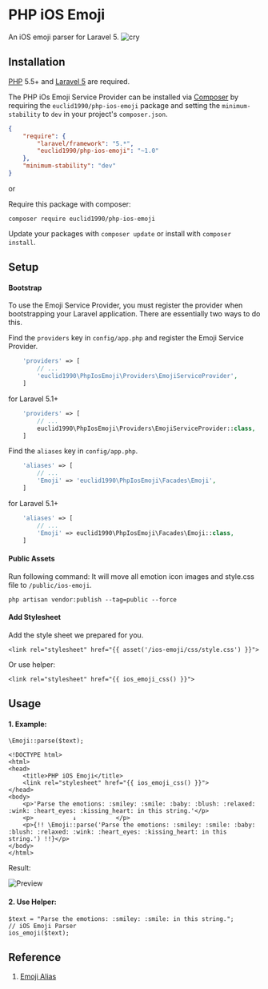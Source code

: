 #  PHP iOS Emoji

An iOS emoji parser for Laravel 5.
![cry](https://raw.githubusercontent.com/euclid1990/php-ios-emoji/master/assets/img/1f602.png)

## Installation

[PHP](https://php.net) 5.5+ and [Laravel 5](https://laravel.com/docs/5.2) are required.

The PHP iOs Emoji Service Provider can be installed via [Composer](http://getcomposer.org) by requiring the
`euclid1990/php-ios-emoji` package and setting the `minimum-stability` to `dev` in your
project's `composer.json`.

```json
{
    "require": {
        "laravel/framework": "5.*",
        "euclid1990/php-ios-emoji": "~1.0"
    },
    "minimum-stability": "dev"
}
```

or

Require this package with composer:
```
composer require euclid1990/php-ios-emoji
```

Update your packages with ```composer update``` or install with ```composer install```.

## Setup

#### Bootstrap

To use the Emoji Service Provider, you must register the provider when bootstrapping your Laravel application. There are essentially two ways to do this.

Find the `providers` key in `config/app.php` and register the Emoji Service Provider.

```php
    'providers' => [
        // ...
        'euclid1990\PhpIosEmoji\Providers\EmojiServiceProvider',
    ]
```
for Laravel 5.1+
```php
    'providers' => [
        // ...
        euclid1990\PhpIosEmoji\Providers\EmojiServiceProvider::class,
    ]
```

Find the `aliases` key in `config/app.php`.

```php
    'aliases' => [
        // ...
        'Emoji' => 'euclid1990\PhpIosEmoji\Facades\Emoji',
    ]
```
for Laravel 5.1+
```php
    'aliases' => [
        // ...
        'Emoji' => euclid1990\PhpIosEmoji\Facades\Emoji::class,
    ]
```

#### Public Assets

Run following command: It will move all emotion icon images and style.css file to `/public/ios-emoji`.

```
php artisan vendor:publish --tag=public --force
```

#### Add Stylesheet
Add the style sheet we prepared for you.

```
<link rel="stylesheet" href="{{ asset('/ios-emoji/css/style.css') }}">
```
Or use helper:
```
<link rel="stylesheet" href="{{ ios_emoji_css() }}">
```

## Usage

#### 1. Example:

```
\Emoji::parse($text);
```

```
<!DOCTYPE html>
<html>
<head>
    <title>PHP iOS Emoji</title>
    <link rel="stylesheet" href="{{ ios_emoji_css() }}">
</head>
<body>
    <p>'Parse the emotions: :smiley: :smile: :baby: :blush: :relaxed: :wink: :heart_eyes: :kissing_heart: in this string.'</p>
    <p>           ↓           </p>
    <p>{!! \Emoji::parse('Parse the emotions: :smiley: :smile: :baby: :blush: :relaxed: :wink: :heart_eyes: :kissing_heart: in this string.') !!}</p>
</body>
</html>
```

Result:

![Preview](https://raw.githubusercontent.com/euclid1990/php-ios-emoji/master/demo/preview.png)

#### 2. Use Helper:

```
$text = "Parse the emotions: :smiley: :smile: in this string.";
// iOS Emoji Parser
ios_emoji($text);
```

## Reference

1. [Emoji Alias](https://github.com/euclid1990/php-ios-emoji/blob/master/data/ecode_to_alias.php)

